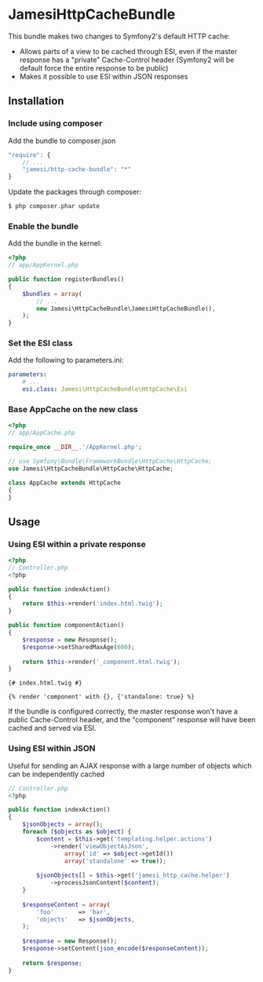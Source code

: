 JamesiHttpCacheBundle
=====================

This bundle makes two changes to Symfony2's default HTTP cache:

* Allows parts of a view to be cached through ESI, even if the master response has a "private" Cache-Control header (Symfony2 will be default force the entire response to be public)
* Makes it possible to use ESI within JSON responses

## Installation

### Include using composer

Add the bundle to composer.json

``` js
"require": {
    // ...
    "jamesi/http-cache-bundle": "*"
}
```

Update the packages through composer:

``` bash
$ php composer.phar update
```

### Enable the bundle

Add the bundle in the kernel:

``` php
<?php
// app/AppKernel.php

public function registerBundles()
{
    $bundles = array(
        // ...
        new Jamesi\HttpCacheBundle\JamesiHttpCacheBundle(),
    );
}
```

### Set the ESI class

Add the following to parameters.ini:

``` yaml
parameters:
    # ...
    esi.class: Jamesi\HttpCacheBundle\HttpCache\Esi
```

### Base AppCache on the new class

``` php
<?php
// app/AppCache.php

require_once __DIR__.'/AppKernel.php';

// use Symfony\Bundle\FrameworkBundle\HttpCache\HttpCache;
use Jamesi\HttpCacheBundle\HttpCache\HttpCache;

class AppCache extends HttpCache
{
}
```

## Usage

### Using ESI within a private response

``` php
<?php
// Controller.php
<?php

public function indexAction()
{
    return $this->render('index.html.twig');
}

public function componentAction()
{
    $response = new Resopnse();
    $response->setSharedMaxAge(600);
    
    return $this->render('_component.html.twig');
}
```

``` twig
{# index.html.twig #}

{% render 'component' with {}, {'standalone: true} %}
```

If the bundle is configured correctly, the master response won't have a
public Cache-Control header, and the "component" response will have been
cached and served via ESI.

### Using ESI within JSON

Useful for sending an AJAX response with a large number of objects which
can be independently cached

``` php
// Controller.php
<?php

public function indexAction()
{
    $jsonObjects = array();
    foreach ($objects as $object) {
        $content = $this->get('templating.helper.actions')
            ->render('viewObjectAsJson', 
                array('id' => $object->getId())
                array('standalone' => true));
                
        $jsonObjects[] = $this->get('jamesi_http_cache.helper')
            ->processJsonContent($content);
    }
    
    $responseContent = array(
        'foo'       => 'bar',
        'objects'   => $jsonObjects,
    );
    
    $response = new Response();
    $response->setContent(json_encode($responseContent));
    
    return $response;
}
```
